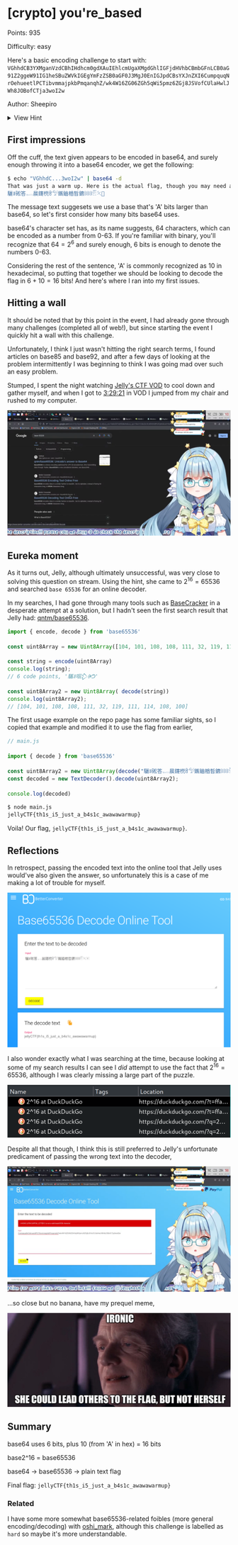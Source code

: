 # [crypto] you're_based

Points: 935

Difficulty: easy

Here's a basic encoding challenge to start with: `VGhhdCB3YXMganVzdCBhIHdhcm0gdXAuIEhlcmUgaXMgdGhlIGFjdHVhbCBmbGFnLCB0aG91Z2ggeW91IG1heSBuZWVkIGEgYmFzZSB0aGF0J3MgJ0EnIGJpdCBsYXJnZXI6CumpquqNrOehueetlPCTibvmmajpkbPmqanqhZ/wk4W16ZG06ZGh5qWi5pmz6ZGj8JSVofCUlaHwlJWh8JOBofCTja3woI2w`

Author: Sheepiro

<details>
<summary>View Hint</summary>

Stage 1: A common base decoding  
Stage 2: A bigger base is needed... how many bits were in stage 1's base? What's A in hexadecimal?

</details>

<style>
details summary { 
    cursor: pointer;
}
</style>

## First impressions

Off the cuff, the text given appears to be encoded in base64, and surely enough throwing it into a base64 encoder, we get the following:

```bash
$ echo "VGhhdC...3woI2w" | base64 -d
That was just a warm up. Here is the actual flag, though you may need a base that's 'A' bit larger:
驪ꍬ硹答𓉻晨鑳橩ꅟ𓅵鑴鑡楢晳鑣𔕡𔕡𔕡𓁡𓍭𠍰
```

The message text suggesets we use a base that's 'A' bits larger than base64, so let's first consider how many bits base64 uses.

base64's character set has, as its name suggests, 64 characters, which can be encoded as a number from 0-63. If you're familiar with binary, you'll recognize that $64=2^6$ and surely enough, 6 bits is enough to denote the numbers 0-63.

Considering the rest of the sentence, 'A' is commonly recognized as 10 in hexadecimal, so putting that together we should be looking to decode the flag in $6+10=16$ bits! And here's where I ran into my first issues.

## Hitting a wall

It should be noted that by this point in the event, I had already gone through many challenges (completed all of web!), but since starting the event I quickly hit a wall with this challenge.

Unfortunately, I think I just wasn't hitting the right search terms, I found articles on base85 and base92, and after a few days of looking at the problem intermittently I was beginning to think I was going mad over such an easy problem.

Stumped, I spent the night watching [Jelly's CTF VOD](https://www.youtube.com/watch?v=QH8LKkIVHzI) to cool down and gather myself, and when I got to [3:29:21](https://www.youtube.com/watch?v=QH8LKkIVHzI&t=12561) in VOD I jumped from my chair and rushed to my computer.

![jelly's search results](image-1.png)

## Eureka moment

As it turns out, Jelly, although ultimately unsuccessful, was very close to solving this question on stream. Using the hint, she came to $2^{16}=65536$ and searched `base 65536` for an online decoder.

In my searches, I had gone through many tools such as [BaseCracker](https://github.com/skyf0l/BaseCracker) in a desperate attempt at a solution, but I hadn't seen the first search result that Jelly had: [qntm/base65536](https://github.com/qntm/base65536).

```js
import { encode, decode } from 'base65536'

const uint8Array = new Uint8Array([104, 101, 108, 108, 111, 32, 119, 111, 114, 108, 100])

const string = encode(uint8Array)
console.log(string);
// 6 code points, '驨ꍬ啯𒁷ꍲᕤ'

const uint8Array2 = new Uint8Array( decode(string))
console.log(uint8Array2);
// [104, 101, 108, 108, 111, 32, 119, 111, 114, 108, 100]
```

The first usage example on the repo page has some familiar sights, so I copied that example and modified it to use the flag from earlier,

```js
// main.js

import { decode } from 'base65536'

const uint8Array2 = new Uint8Array(decode("驪ꍬ硹答𓉻晨鑳橩ꅟ𓅵鑴鑡楢晳鑣𔕡𔕡𔕡𓁡𓍭𠍰"))
const decoded = new TextDecoder().decode(uint8Array2);

console.log(decoded)
```

```bash
$ node main.js
jellyCTF{th1s_i5_just_a_b4s1c_awawawarmup}
```

Voila! Our flag, `jellyCTF{th1s_i5_just_a_b4s1c_awawawarmup}`. 

## Reflections

In retrospect, passing the encoded text into the online tool that Jelly uses would've also given the answer, so unfortunately this is a case of me making a lot of trouble for myself.

![correct answer on online decode tool](image-2.png)

I also wonder exactly what I was searching at the time, because looking at some of my search results I can see I _did_ attempt to use the fact that $2^{16}=65536$, although I was clearly missing a large part of the puzzle.

![2^16 sanity checks](image.png)

Despite all that though, I think this is still preferred to Jelly's unfortunate predicament of passing the wrong text into the decoder,

![jelly's blunder](image-3.png)

...so close but no banana, have my prequel meme,

![darth jelly the wise](image-4.png)

## Summary

base64 uses 6 bits, plus 10 (from 'A' in hex) = 16 bits

base2^16 = base65536

base64 -> base65536 -> plain text flag

Final flag: `jellyCTF{th1s_i5_just_a_b4s1c_awawawarmup}`

### Related

I have some more somewhat base65536-related foibles (more general encoding/decoding) with [oshi_mark](../../forensics/oshi_mark/index.md), although this challenge is labelled as `hard` so maybe it's more understandable.
